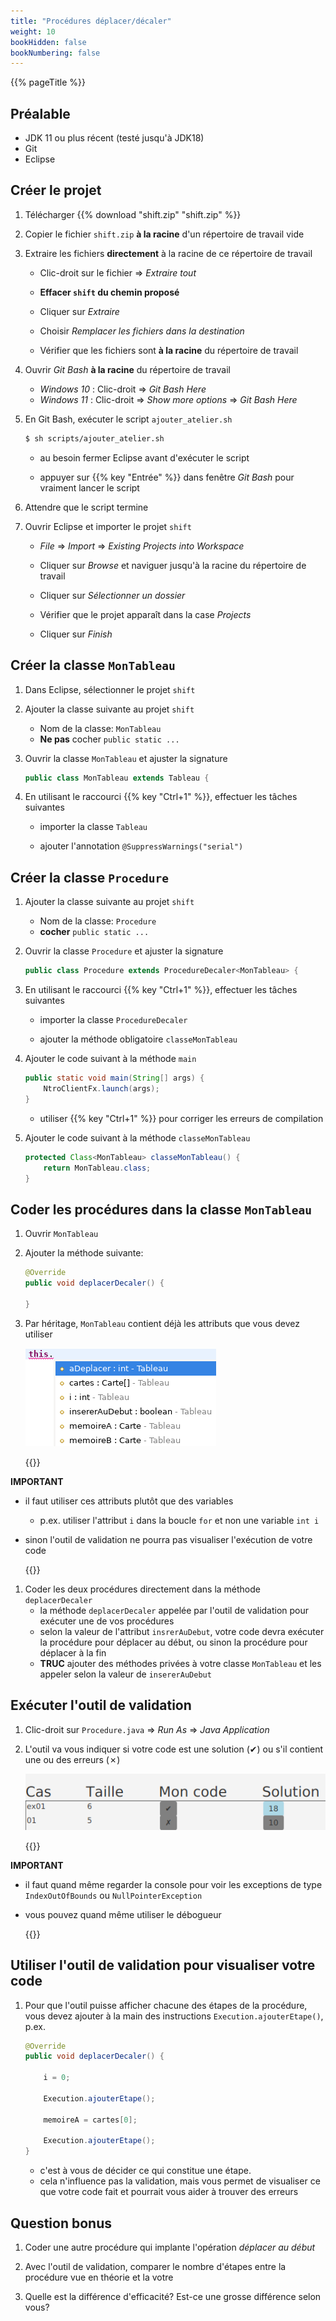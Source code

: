 ```yaml
---
title: "Procédures déplacer/décaler"
weight: 10
bookHidden: false
bookNumbering: false
---
```


{{% pageTitle %}}

## Préalable

* JDK 11 ou plus récent (testé jusqu'à JDK18)
* Git
* Eclipse

## Créer le projet

1. Télécharger {{% download "shift.zip" "shift.zip" %}}

1. Copier le fichier `shift.zip` **à la racine** d'un répertoire de travail vide

1. Extraire les fichiers **directement** à la racine de ce répertoire de travail

    * Clic-droit sur le fichier => *Extraire tout*

    * **Effacer `shift` du chemin proposé**

    * Cliquer sur *Extraire*

    * Choisir *Remplacer les fichiers dans la destination*

    * Vérifier que les fichiers sont **à la racine** du répertoire de travail


1. Ouvrir *Git Bash* **à la racine** du répertoire de travail

    * *Windows 10* : Clic-droit => *Git Bash Here*
    * *Windows 11* : Clic-droit => *Show more options* => *Git Bash Here*

1. En Git Bash, exécuter le script `ajouter_atelier.sh`

    ```bash
    $ sh scripts/ajouter_atelier.sh
    ```

    * au besoin fermer Eclipse avant d'exécuter le script

    * appuyer sur {{% key "Entrée" %}} dans fenêtre *Git Bash* pour vraiment lancer le script

1. Attendre que le script termine

1. Ouvrir Eclipse et importer le projet `shift`

    * *File* => *Import* => *Existing Projects into Workspace*

    * Cliquer sur *Browse* et naviguer jusqu'à la racine du répertoire de travail

    * Cliquer sur *Sélectionner un dossier*

    * Vérifier que le projet apparaît dans la case *Projects*

    * Cliquer sur *Finish*


## Créer la classe `MonTableau`

1. Dans Eclipse, sélectionner le projet `shift`

1. Ajouter la classe suivante au projet `shift`
    * Nom de la classe: `MonTableau`
    * **Ne pas** cocher `public static ...`

1. Ouvrir la classe `MonTableau` et ajuster la signature

    ```java
    public class MonTableau extends Tableau {
    ```

1. En utilisant le raccourci {{% key "Ctrl+1" %}}, effectuer les tâches suivantes
    * importer la classe `Tableau`

    * ajouter l'annotation `@SuppressWarnings("serial")`

## Créer la classe `Procedure`

1. Ajouter la classe suivante au projet `shift`
    * Nom de la classe: `Procedure`
    * **cocher** `public static ...`

1. Ouvrir la classe `Procedure` et ajuster la signature

    ```java
    public class Procedure extends ProcedureDecaler<MonTableau> {
    ```

1. En utilisant le raccourci {{% key "Ctrl+1" %}}, effectuer les tâches suivantes
    * importer la classe `ProcedureDecaler`

    * ajouter la méthode obligatoire `classeMonTableau`

1. Ajouter le code suivant à la méthode `main`

    ```java
    public static void main(String[] args) {
        NtroClientFx.launch(args);
    }
    ```

    * utiliser {{% key "Ctrl+1" %}} pour corriger les erreurs de compilation

1. Ajouter le code suivant à la méthode `classeMonTableau`

    ```java
    protected Class<MonTableau> classeMonTableau() {
        return MonTableau.class;
    }
    ```

## Coder les procédures dans la classe `MonTableau`

1. Ouvrir `MonTableau`

1. Ajouter la méthode suivante:

    ```java
    @Override
    public void deplacerDecaler() {

    }
    ```

1. Par héritage, `MonTableau` contient déjà les attributs que vous devez utiliser 

    <img class="figure" src="attributs.png" />

    {{<excerpt class="note">}}

**IMPORTANT** 

* il faut utiliser ces attributs plutôt que des variables
    * p.ex. utiliser l'attribut `i` dans la boucle `for` et non une variable `int i`
* sinon l'outil de validation ne pourra pas visualiser l'exécution de votre code

    {{</excerpt>}}


1. Coder les deux procédures directement dans la méthode `deplacerDecaler`
    * la méthode `deplacerDecaler` appelée par l'outil de validation pour exécuter une de vos procédures
    * selon la valeur de l'attribut `insrerAuDebut`, votre code devra exécuter la procédure pour déplacer au début, ou sinon la procédure pour déplacer à la fin
    * **TRUC** ajouter des méthodes privées à votre classe `MonTableau` et les appeler selon la valeur de `insererAuDebut`

## Exécuter l'outil de validation

1. Clic-droit sur `Procedure.java` => *Run As* => *Java Application*

1. L'outil va vous indiquer si votre code est une solution (✔) ou s'il contient une ou des erreurs (✗)

    <img class="small-figure" src="solution_ou_erreur.png"/>

    {{<excerpt class="note">}}

**IMPORTANT** 

* il faut quand même regarder la console pour voir les exceptions de type `IndexOutOfBounds` ou `NullPointerException`
* vous pouvez quand même utiliser le débogueur

    {{</excerpt>}}

## Utiliser l'outil de validation pour visualiser votre code

1. Pour que l'outil puisse afficher chacune des étapes de la procédure, vous devez ajouter à la main des instructions `Execution.ajouterEtape()`, p.ex.

    ```java
    @Override
    public void deplacerDecaler() {

        i = 0;

        Execution.ajouterEtape();

        memoireA = cartes[0];

        Execution.ajouterEtape();
    }
    ```

    * c'est à vous de décider ce qui constitue une étape. 
    * cela n'influence pas la validation, mais vous permet de visualiser ce que votre code fait et pourrait vous aider à trouver des erreurs

## Question bonus 

1. Coder une autre procédure qui implante l'opération *déplacer au début*

1. Avec l'outil de validation, comparer le nombre d'étapes entre la procédure vue en théorie et la votre

1. Quelle est la différence d'efficacité? Est-ce une grosse différence selon vous?








